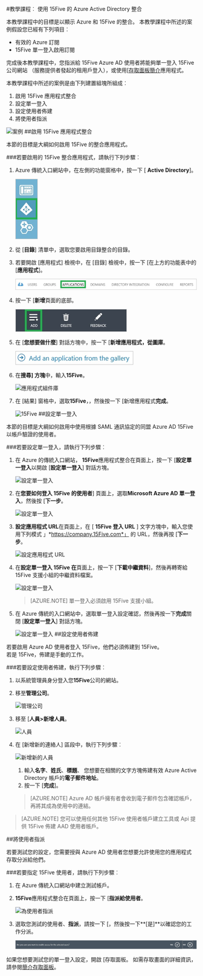 <properties 
    pageTitle="教學課程︰ Azure Active Directory 整合 15Five |Microsoft Azure" 
    description="瞭解如何使用 15Five 與 Azure Active Directory 啟用單一登入，自動化佈建和更多 ！" 
    services="active-directory" 
    authors="jeevansd"  
    documentationCenter="na" 
    manager="femila"/>
<tags 
    ms.service="active-directory" 
    ms.devlang="na" 
    ms.topic="article" 
    ms.tgt_pltfrm="na" 
    ms.workload="identity" 
    ms.date="09/29/2016" 
    ms.author="jeedes" />

#<a name="tutorial-azure-active-directory-integration-with-15five"></a>教學課程︰ 使用 15Five 的 Azure Active Directory 整合

本教學課程中的目標是以顯示 Azure 和 15Five 的整合。 本教學課程中所述的案例假設您已經有下列項目︰

-   有效的 Azure 訂閱
-   15Five 單一登入啟用訂閱

完成後本教學課程中，您指派給 15Five Azure AD 使用者將能夠單一登入 15Five 公司網站 （服務提供者發起的租用戶登入），或使用[[存取面板簡介](active-directory-saas-access-panel-introduction.md)應用程式。

本教學課程中所述的案例是由下列建置組塊所組成︰

1.  啟用 15Five 應用程式整合
2.  設定單一登入
3.  設定使用者佈建
4.  將使用者指派

![案例](./media/active-directory-saas-15five-tutorial/IC784667.png "案例")
##<a name="enabling-the-application-integration-for-15five"></a>啟用 15Five 應用程式整合

本節的目標是大綱如何啟用 15Five 的整合應用程式。

###<a name="to-enable-the-application-integration-for-15five-perform-the-following-steps"></a>若要啟用的 15Five 整合應用程式，請執行下列步驟︰

1.  Azure 傳統入口網站中，在左側的功能窗格中，按一下 [ **Active Directory**]。

    ![Active Directory](./media/active-directory-saas-15five-tutorial/IC700993.png "Active Directory")

2.  從 [**目錄**] 清單中，選取您要啟用目錄整合的目錄。

3.  若要開啟 [應用程式] 檢視中，在 [目錄] 檢視中，按一下 [在上方的功能表中的 [**應用程式**]。

    ![應用程式](./media/active-directory-saas-15five-tutorial/IC700994.png "應用程式")

4.  按一下 [**新增**頁面的底部。

    ![新增應用程式](./media/active-directory-saas-15five-tutorial/IC749321.png "新增應用程式")

5.  在 [**您想要做什麼**] 對話方塊中，按一下 [**新增應用程式，從圖庫**。

    ![新增 gallerry 應用程式](./media/active-directory-saas-15five-tutorial/IC749322.png "新增 gallerry 應用程式")

6.  在**搜尋] 方塊**中，輸入**15Five**。

    ![應用程式組件庫](./media/active-directory-saas-15five-tutorial/IC784668.png "應用程式組件庫")

7.  在 [結果] 窗格中，選取**15Five**，，然後按一下 [新增應用程式**完成**。

    ![15Five](./media/active-directory-saas-15five-tutorial/IC784669.png "15Five")
##<a name="configuring-single-sign-on"></a>設定單一登入

本節的目標是大綱如何啟用中使用根據 SAML 通訊協定的同盟 Azure AD 15Five 以帳戶驗證的使用者。

###<a name="to-configure-single-sign-on-perform-the-following-steps"></a>若要設定單一登入，請執行下列步驟︰

1.  在 Azure 的傳統入口網站， **15Five**應用程式整合在頁面上，按一下 [**設定單一登入**以開啟 [**設定單一登入**] 對話方塊。

    ![設定單一登入](./media/active-directory-saas-15five-tutorial/IC784670.png "設定單一登入")

2.  在**您要如何登入 15Five 的使用者**] 頁面上，選取**Microsoft Azure AD 單一登入**，然後按 [**下一步**。

    ![設定單一登入](./media/active-directory-saas-15five-tutorial/IC784671.png "設定單一登入")

3.  **設定應用程式 URL**在頁面上，在 [ **15Five 登入 URL** ] 文字方塊中，輸入您使用下列模式 」*https://company.15Five.com*」 的 URL，然後再按 [**下一步**。

    ![設定應用程式 URL](./media/active-directory-saas-15five-tutorial/IC784672.png "設定應用程式 URL")

4.  在**設定單一登入 15Five 在**頁面上，按一下 [**下載中繼資料**]，然後再轉寄給 15Five 支援小組的中繼資料檔案。

    ![設定單一登入](./media/active-directory-saas-15five-tutorial/IC784673.png "設定單一登入")

    >[AZURE.NOTE] 單一登入必須啟用 15Five 支援小組。

5.  在 Azure 傳統的入口網站中，選取單一登入設定確認，然後再按一下**完成**關閉 [**設定單一登入**] 對話方塊。

    ![設定單一登入](./media/active-directory-saas-15five-tutorial/IC784674.png "設定單一登入")
##<a name="configuring-user-provisioning"></a>設定使用者佈建

若要啟用 Azure AD 使用者登入 15Five，他們必須佈建到 15Five。  
若是 15Five，佈建是手動的工作。

###<a name="to-configure-user-provisioning-perform-the-following-steps"></a>若要設定使用者佈建，執行下列步驟︰

1.  以系統管理員身分登入您**15Five**公司的網站。

2.  移至**管理公司**。

    ![管理公司](./media/active-directory-saas-15five-tutorial/IC784675.png "管理公司")

3.  移至 [**人員\>新增人員**。

    ![人員](./media/active-directory-saas-15five-tutorial/IC784676.png "人員")

4.  在 [新增新的連絡人] 區段中，執行下列步驟︰

    ![新增新的人員](./media/active-directory-saas-15five-tutorial/IC784677.png "新增新的人員")

    1.  輸入**名字**、**姓氏**、**標題**、 您想要在相關的文字方塊佈建有效 Azure Active Directory 帳戶的**電子郵件地址**。
    2.  按一下 [**完成**]。

    >[AZURE.NOTE] Azure AD 帳戶擁有者會收到電子郵件包含確認帳戶，再將其成為使用中的連結。

>[AZURE.NOTE] 您可以使用任何其他 15Five 使用者帳戶建立工具或 Api 提供 15Five 佈建 AAD 使用者帳戶。

##<a name="assigning-users"></a>將使用者指派

若要測試您的設定，您需要授與 Azure AD 使用者您想要允許使用您的應用程式存取分派給他們。

###<a name="to-assign-users-to-15five-perform-the-following-steps"></a>若要指定 15Five 使用者，請執行下列步驟︰

1.  在 Azure 傳統入口網站中建立測試帳戶。

2.  **15Five**應用程式整合在頁面上，按一下 [**指派給使用者**。

    ![為使用者指派](./media/active-directory-saas-15five-tutorial/IC784678.png "為使用者指派")

3.  選取您測試的使用者、**指派**，請按一下 [，然後按一下**[是]**以確認您的工作分派。

    ![[是]](./media/active-directory-saas-15five-tutorial/IC767830.png "[是]")

如果您想要測試您的單一登入設定，開啟 [存取面板。 如需存取畫面的詳細資訊，請參閱[簡介存取面板](active-directory-saas-access-panel-introduction.md)。
